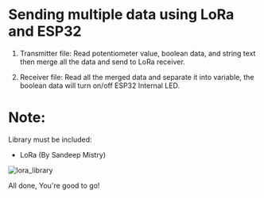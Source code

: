 # Sending multiple data using LoRa and ESP32

1. Transmitter file: Read potentiometer value, boolean data, and string text then merge all the data and send to LoRa receiver.

2. Receiver file: Read all the merged data and separate it into variable, the boolean data will turn on/off ESP32 Internal LED.


# Note:

Library must be included: 

- LoRa (By Sandeep Mistry)

![lora_library](https://github.com/zaidanrafi/LoRa-Sending-multiple-String-data/assets/41849571/518e4284-c626-4bb0-99ee-07f767a5fbf7)


All done, You're good to go!
